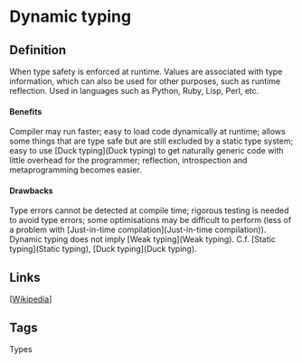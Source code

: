 # Dynamic typing

## Definition
When type safety is enforced at runtime. Values are associated with type information, which can also be used for other purposes, such as runtime reflection. Used in languages such as Python, Ruby, Lisp, Perl, etc. 
#### Benefits
Compiler may run faster; easy to load code dynamically at runtime; allows some things that are type safe but are still excluded by a static type system; easy to use [Duck typing](Duck typing) to get naturally generic code with little overhead for the programmer; reflection, introspection and metaprogramming becomes easier.
 
#### Drawbacks
Type errors cannot be detected at compile time; rigorous testing is needed to avoid type errors; some optimisations may be difficult to perform (less of a problem with [Just-in-time compilation](Just-in-time compilation)).
 Dynamic typing does not imply [Weak typing](Weak typing). C.f. [Static typing](Static typing), [Duck typing](Duck typing).

## Links


[[Wikipedia](http://en.wikipedia.org/wiki/Dynamic_typing)]

## Tags
Types


